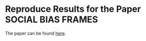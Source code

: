 # Reproduce Results for the Paper SOCIAL BIAS FRAMES

The paper can be found [here](https://aclanthology.org/2020.acl-main.486/).
